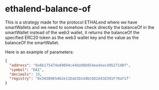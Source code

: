 # ethalend-balance-of

This is a strategy made for the protocol ETHALend where we have smartWallets and we need to somehow check
directly the balanceOf in the smartWallet instead of the web3 wallet, it returns the balanceOf the specified ERC20 token
as the web3 wallet key and the value as the balanceOf the smartWallet.

Here is an example of parameters:

```json
{
  "address": "0x6b175474e89094c44da98b954eedeac495271d0f",
  "symbol": "DAI",
  "decimals": 18,
  "registry": "0x583B965462e11Da63D1d4bC6D2d43d391F79af1f"
}
```
